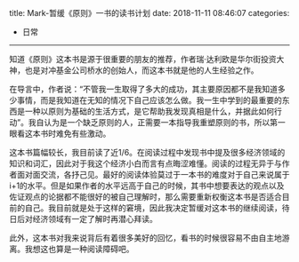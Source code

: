 title: Mark-暂缓《原则》一书的读书计划
date: 2018-11-11 08:46:07
categories:
- 日常

---

知道《原则》这本书是源于很重要的朋友的推荐，作者瑞·达利欧是华尔街投资大神，也是对冲基金公司桥水的创始人，而这本书就是他的人生经验之作。

在导言中，作者说：“不管我一生取得了多大的成功，其主要原因都不是我知道多少事情，而是我知道在无知的情况下自己应该怎么做。我一生中学到的最重要的东西是一种以原则为基础的生活方式，是它帮助我发现真相是什么，并据此如何行动”。我自认为是一个缺乏原则的人，正需要一本指导我重塑原则的书，所以第一眼看这本书时难免有些激动。

这本书篇幅较长，我目前读了近1/6。在阅读过程中发现书中提及很多经济领域的知识和词汇，因此对于我这个经济小白而言有点晦涩难懂。阅读的过程无异于与作者面对面交流，各抒己见。最好的阅读体验莫过于一本书的难度对于自己来说属于i+1的水平。但是如果作者的水平远高于自己的时候，其书中想要表达的观点以及佐证观点的论据都不能很好的被自己理解时，那么需要重新权衡这本书是否适合目前的自己。我目前就是处于这样的窘境，因此我决定暂缓对这本书的继续阅读，待日后对经济领域有一定了解时再潜心拜读。

此外，这本书对我来说背后有着很多美好的回忆，看书的时候很容易不由自主地游离。我想这也算是一种阅读障碍吧。
